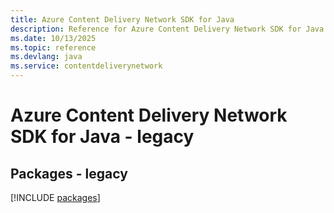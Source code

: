```yaml
---
title: Azure Content Delivery Network SDK for Java
description: Reference for Azure Content Delivery Network SDK for Java
ms.date: 10/13/2025
ms.topic: reference
ms.devlang: java
ms.service: contentdeliverynetwork
---
```

# Azure Content Delivery Network SDK for Java - legacy
## Packages - legacy
[!INCLUDE [packages](content-delivery-network-index.md)]